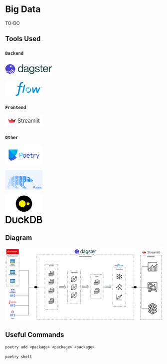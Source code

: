 # Big Data

TO-DO

## Tools Used

### `Backend`

<a href="https://dagster.io/"> <img src="./images/dagster-primary-horizontal.png" alt="Dagster" title="Dagster.io" width="150"/></a>

<a href="https://mlflow.org/"> <img src="./images/MLflow-logo-final-white-TM.png" alt="MLFlow" title="MLFlow" width="120"/></a>

### `Frontend`

<a href="https://streamlit.io/"> <img src="./images/streamlit-logo-secondary-colormark-darktext.svg" alt="Streamlit" title="Streamlit" width="120"/></a>

### `Other`

<a href="https://python-poetry.org/"> <img src="./images/poetry-logo.png" alt="Poetry" title="Poetry" width="120"/></a>

<a href="https://pola.rs/"> <img src="./images/polars.png" alt="Polars" title="Polars" width="120"/></a>

<a href="https://duckdb.org/"> <img src="./images/DuckDB_Logo.png" alt="DuckDB" title="DuckDB" width="120"/></a>

## Diagram

![Project Solution Diagram](./images/Project-Solution-Diagram.svg)

## Useful Commands

`poetry add <package> <package> <package>`

`poetry shell`
